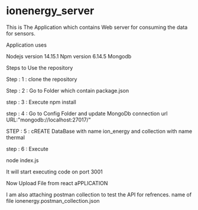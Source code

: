 # ionenergy_server

This is The Application which contains Web server for consuming the data for sensors.

Application uses 

Nodejs version 14.15.1
Npm version 6.14.5
Mongodb 

Steps to Use the repository

Step : 1  : clone the repository

Step : 2  : Go to Folder which contain package.json

step : 3  : Execute
npm install

step : 4  : Go to Config Folder and update MongoDb connection url  URL:"mongodb://localhost:27017/"

STEP : 5 : cREATE DataBase with name ion_energy and collection with name thermal

step : 6  : Execute

node index.js

It will start executing code on port 3001

Now Upload File from react aPPLICATION

I am also attaching postman collection to test the API for refrences. name of file ionenergy.postman_collection.json



